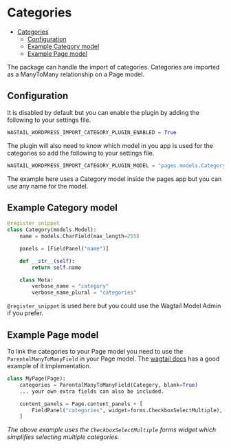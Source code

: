 # Categories

- [Categories](#categories)
  - [Configuration](#configuration)
  - [Example Category model](#example-category-model)
  - [Example Page model](#example-page-model)

The package can handle the import of categories. Categories are imported as a ManyToMany relationship on a Page model.

## Configuration

It is disabled by default but you can enable the plugin by adding the following to your settings file.

```python
WAGTAIL_WORDPRESS_IMPORT_CATEGORY_PLUGIN_ENABLED = True
```

The plugin will also need to know which model in you app is used for the categories so add the following to your settings file.

```python
WAGTAIL_WORDPRESS_IMPORT_CATEGORY_PLUGIN_MODEL = "pages.models.Category
```

The example here uses a Category model inside the pages app but you can use any name for the model.

## Example Category model

```python
@register_snippet
class Category(models.Model):
    name = models.CharField(max_length=255)

    panels = [FieldPanel("name")]

    def __str__(self):
        return self.name

    class Meta:
        verbose_name = "category"
        verbose_name_plural = "categories"
```

`@register_snippet` is used here but you could use the Wagtail Model Admin if you prefer.

## Example Page model

To link the categories to your Page model you need to use the `ParentalManyToManyField` in your Page model. The [wagtail docs](https://docs.wagtail.io/en/stable/getting_started/tutorial.html#categories) has a good example of it implementation.

```python
class MyPage(Page):
    categories = ParentalManyToManyField(Category, blank=True)
    ... your own extra fields can also be included.

    content_panels = Page.content_panels + [
        FieldPanel("categories", widget=forms.CheckboxSelectMultiple),
    ]
```

*The above example uses the `CheckboxSelectMultiple` forms widget which simplifies selecting multiple categories.*
